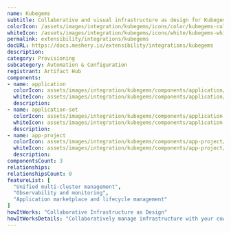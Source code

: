 ```yaml
---
name: Kubegems
subtitle: Collaborative and visual infrastructure as design for Kubegems
colorIcon: /assets/images/integration/kubegems/icons/color/kubegems-color.svg
whiteIcon: /assets/images/integration/kubegems/icons/white/kubegems-white.svg
permalink: extensibility/integrations/kubegems
docURL: https://docs.meshery.io/extensibility/integrations/kubegems
description: 
category: Provisioning
subcategory: Automation & Configuration
registrant: Artifact Hub
components: 
- name: application
  colorIcon: assets/images/integration/kubegems/components/application/icons/color/application-color.svg
  whiteIcon: assets/images/integration/kubegems/components/application/icons/white/application-white.svg
  description: 
- name: application-set
  colorIcon: assets/images/integration/kubegems/components/application-set/icons/color/application-set-color.svg
  whiteIcon: assets/images/integration/kubegems/components/application-set/icons/white/application-set-white.svg
  description: 
- name: app-project
  colorIcon: assets/images/integration/kubegems/components/app-project/icons/color/app-project-color.svg
  whiteIcon: assets/images/integration/kubegems/components/app-project/icons/white/app-project-white.svg
  description: 
componentsCount: 3
relationships: 
relationshipsCount: 0
featureList: [
  "Unified multi-cluster management",
  "Observability and monitoring",
  "Application marketplace and lifecycle management"
]
howItWorks: "Collaborative Infrastructure as Design"
howItWorksDetails: "Collaboratively manage infrastructure with your coworkers synchronously sharing the same designs."
---
```

